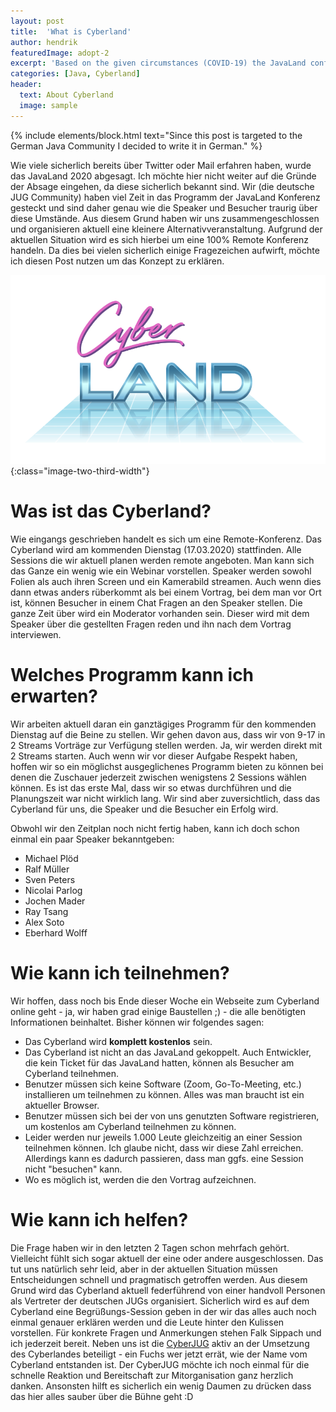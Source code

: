 ```yaml
---
layout: post
title:  'What is Cyberland'
author: hendrik
featuredImage: adopt-2
excerpt: 'Based on the given circumstances (COVID-19) the JavaLand conferences has been canceled. This was the only solution that made sense for the organizers. We can understand that a lot of visitors and speakers are sad about this news. Based on this the German JUG community is organzing a 100% remote conference called Cyberland'
categories: [Java, Cyberland]
header:
  text: About Cyberland
  image: sample
---
```


{% include elements/block.html text="Since this post is targeted to the German Java Community I decided to write it in German." %}

Wie viele sicherlich bereits über Twitter oder Mail erfahren haben, wurde das JavaLand 2020 abgesagt. Ich möchte hier nicht weiter auf die Gründe der Absage eingehen, da diese sicherlich bekannt sind. Wir (die deutsche JUG Community) haben viel Zeit in das Programm der JavaLand Konferenz gesteckt und sind daher genau wie die Speaker und Besucher traurig über diese Umstände. Aus diesem Grund haben wir uns zusammengeschlossen und organisieren aktuell eine kleinere Alternativveranstaltung. Aufgrund der aktuellen Situation wird es sich hierbei um eine 100% Remote Konferenz handeln. Da dies bei vielen sicherlich einige Fragezeichen aufwirft, möchte ich diesen Post nutzen um das Konzept zu erklären.

![Cyberland](/assets/posts/2020-03-12-cyberland/cyberland-logo.png){:class="image-two-third-width"}

# Was ist das Cyberland?

Wie eingangs geschrieben handelt es sich um eine Remote-Konferenz. Das Cyberland wird am kommenden Dienstag (17.03.2020) stattfinden. Alle Sessions die wir aktuell planen werden remote angeboten. Man kann sich das Ganze ein wenig wie ein Webinar vorstellen. Speaker werden sowohl Folien als auch ihren Screen und ein Kamerabild streamen. Auch wenn dies dann etwas anders rüberkommt als bei einem Vortrag, bei dem man vor Ort ist, können Besucher in einem Chat Fragen an den Speaker stellen. Die ganze Zeit über wird ein Moderator vorhanden sein. Dieser wird mit dem Speaker über die gestellten Fragen reden und ihn nach dem Vortrag interviewen.

# Welches Programm kann ich erwarten?

Wir arbeiten aktuell daran ein ganztägiges Programm für den kommenden Dienstag auf die Beine zu stellen. Wir gehen davon aus, dass wir von 9-17 in 2 Streams Vorträge zur Verfügung stellen werden. Ja, wir werden direkt mit 2 Streams starten. Auch wenn wir vor dieser Aufgabe Respekt haben, hoffen wir so ein möglichst ausgeglichenes Programm bieten zu können bei denen die Zuschauer jederzeit zwischen wenigstens 2 Sessions wählen können. Es ist das erste Mal, dass wir so etwas durchführen und die Planungszeit war nicht wirklich lang. Wir sind aber zuversichtlich, dass das Cyberland für uns, die Speaker und die Besucher ein Erfolg wird.

Obwohl wir den Zeitplan noch nicht fertig haben, kann ich doch schon einmal ein paar Speaker bekanntgeben:

* Michael Plöd
* Ralf Müller
* Sven Peters
* Nicolai Parlog
* Jochen Mader
* Ray Tsang
* Alex Soto
* Eberhard Wolff

# Wie kann ich teilnehmen?

Wir hoffen, dass noch bis Ende dieser Woche ein Webseite zum Cyberland online geht - ja, wir haben grad einige Baustellen ;) - die alle benötigten Informationen beinhaltet. Bisher können wir folgendes sagen:

* Das Cyberland wird __komplett kostenlos__ sein.
* Das Cyberland ist nicht an das JavaLand gekoppelt. Auch Entwickler, die kein Ticket für das JavaLand hatten, können als Besucher am Cyberland teilnehmen.
* Benutzer müssen sich keine Software (Zoom, Go-To-Meeting, etc.) installieren um teilnehmen zu können. Alles was man braucht ist ein aktueller Browser.
* Benutzer müssen sich bei der von uns genutzten Software registrieren, um kostenlos am Cyberland teilnehmen zu können.
* Leider werden nur jeweils 1.000 Leute gleichzeitig an einer Session teilnehmen können. Ich glaube nicht, dass wir diese Zahl erreichen. Allerdings kann es dadurch passieren, dass man ggfs. eine Session nicht "besuchen" kann.
* Wo es möglich ist, werden die den Vortrag aufzeichnen.

# Wie kann ich helfen?

Die Frage haben wir in den letzten 2 Tagen schon mehrfach gehört. Vielleicht fühlt sich sogar aktuell der eine oder andere ausgeschlossen. Das tut uns natürlich sehr leid, aber in der aktuellen Situation müssen Entscheidungen schnell und pragmatisch getroffen werden. Aus diesem Grund wird das Cyberland aktuell federführend von einer handvoll Personen als Vertreter der deutschen JUGs organisiert. Sicherlich wird es auf dem Cyberland eine Begrüßungs-Session geben in der wir das alles auch noch einmal genauer erklären werden und die Leute hinter den Kulissen vorstellen. Für konkrete Fragen und Anmerkungen stehen Falk Sippach und ich jederzeit bereit. Neben uns ist die [CyberJUG](https://twitter.com/cyberjug) aktiv an der Umsetzung des Cyberlandes beteiligt - ein Fuchs wer jetzt errät, wie der Name vom Cyberland entstanden ist. Der CyberJUG möchte ich noch einmal für die schnelle Reaktion und Bereitschaft zur Mitorganisation ganz herzlich danken. Ansonsten hilft es sicherlich ein wenig Daumen zu drücken dass das hier alles sauber über die Bühne geht :D
